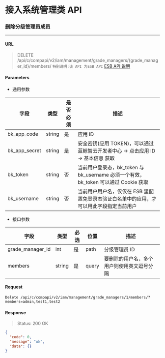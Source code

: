 # 接入系统管理类 API
### 删除分级管理员成员
-------

#### URL

> DELETE /api/c/compapi/v2/iam/management/grade_managers/{grade_manager_id}/members/
> `特别说明:该 API 为ESB API` [ESB API 说明](../01-Overview/01-BackendAPIvsESBAPI.md)


#### Parameters

* 通用参数

| 字段 |  类型 |是否必须  | 描述  |
|--------|--------|--------|--------|
|bk_app_code|string|是|应用 ID|
|bk_app_secret|string|是|安全密钥(应用 TOKEN)，可以通过 蓝鲸智云开发者中心 -> 点击应用 ID -> 基本信息 获取|
|bk_token|string|否|当前用户登录态，bk_token 与 bk_username 必须一个有效，bk_token 可以通过 Cookie 获取|
|bk_username|string|否|当前用户用户名，仅仅在 ESB 里配置免登录态验证白名单中的应用，才可以用此字段指定当前用户|

* 接口参数

| 字段      |  类型      | 必选   | 位置 |描述      |
|-----------|------------|--------|------------|------------|
| grade_manager_id | int | 是 | path | 分级管理员 ID |
| members |  string  | 是   | query |要删除的用户名，多个用户则使用英文逗号分隔 |


#### Request
```plain
Delete /api/c/compapi/v2/iam/management/grade_managers/1/members/?members=admin,test1,test2
```

#### Response
> Status: 200 OK

```json
{
  "code": 0,
  "message": "ok",
  "data": {}
}
```
